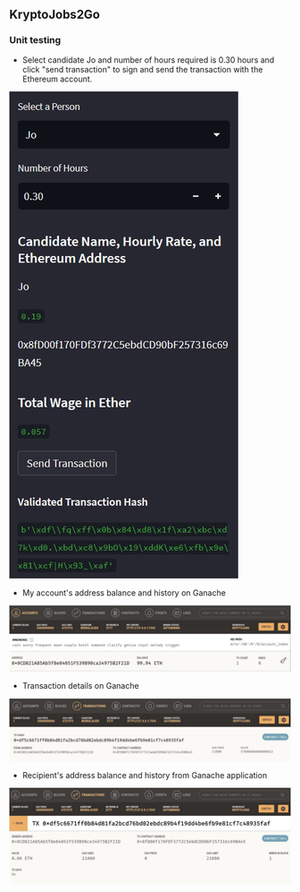 ## KryptoJobs2Go

### Unit testing
* Select candidate Jo and number of hours required is 0.30 hours and click "send transaction" to sign and send the transaction with the Ethereum account.

![](./screenshots/send_txn.jpg)

* My account's address balance and history on Ganache

![](./screenshots/ganache_account_balance.jpg)

* Transaction details on Ganache

![](./screenshots/ganache_txn_details.jpg)

* Recipient's address balance and history from Ganache application

![](./screenshots/ganache_recipient_bal.jpg)

